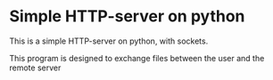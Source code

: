 <h1 alighn = "center">Simple HTTP-server on python</h1>
<div>
  <p>This is a simple HTTP-server on python, with sockets.</p>
  <p>This program is designed to exchange files between the user and the remote server</p>
</div>

